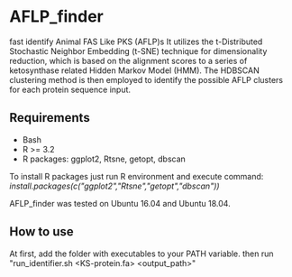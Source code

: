 # AFLP_finder
fast identify Animal FAS Like PKS (AFLP)s
It utilizes the t-Distributed Stochastic Neighbor Embedding (t-SNE) technique for dimensionality reduction, which is based on the alignment scores to a series of ketosynthase related Hidden Markov Model (HMM). The HDBSCAN clustering method is then employed to identify the possible AFLP clusters for each protein sequence input.

## Requirements
* Bash
* R >= 3.2
* R packages: ggplot2, Rtsne, getopt, dbscan

To install R packages just run R environment and execute command:
*install.packages(c("ggplot2","Rtsne","getopt","dbscan"))*


AFLP_finder was tested on Ubuntu 16.04 and Ubuntu 18.04.

## How to use
At first, add the folder with executables to your PATH variable.
then run "run_identifier.sh <KS-protein.fa> <output_path>"
